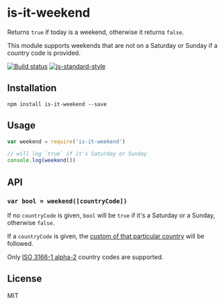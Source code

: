 # is-it-weekend

Returns `true` if today is a weekend, otherwise it returns `false`.

This module supports weekends that are not on a Saturday or Sunday if a
country code is provided.

[![Build status](https://travis-ci.org/watson/is-it-weekend.svg?branch=master)](https://travis-ci.org/watson/is-it-weekend)
[![js-standard-style](https://img.shields.io/badge/code%20style-standard-brightgreen.svg?style=flat)](https://github.com/feross/standard)

## Installation

```
npm install is-it-weekend --save
```

## Usage

```js
var weekend = require('is-it-weekend')

// will log `true` if it's Saturday or Sunday
console.log(weekend())
```

## API

### `var bool = weekend([countryCode])`

If no `countryCode` is given, `bool` will be `true` if it's a Saturday
or a Sunday, otherwise `false`.

If a `countryCode` is given, the [custom of that particular
country](https://en.wikipedia.org/wiki/Workweek_and_weekend) will be
followed.

Only [ISO 3166-1
alpha-2](https://en.wikipedia.org/wiki/ISO_3166-1_alpha-2) country codes
are supported.

## License

MIT
